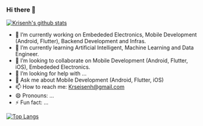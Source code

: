 ### Hi there 👋

[![Krisenh's github stats](https://github-readme-stats.vercel.app/api?username=3lVv0w&show_icons=true)](https://github.com/anuraghazra/github-readme-stats)

- 🔭 I’m currently working on Embededed Electronics, Mobile Development (Android, Flutter), Backend Development and Infras.
- 🌱 I’m currently learning Artificial Intelligent, Machine Learning and Data Engineer.
- 👯 I’m looking to collaborate on Mobile Development (Android, Flutter, iOS), Embededed Electronics.
- 🤔 I’m looking for help with ...
- 💬 Ask me about Mobile Development (Android, Flutter, iOS)
- 📫 How to reach me: Krseisenh@gmail.com
- 😄 Pronouns: ...
- ⚡ Fun fact: ...

[![Top Langs](https://github-readme-stats.vercel.app/api/top-langs/?username=3lVv0w)](https://github.com/anuraghazra/github-readme-stats)
